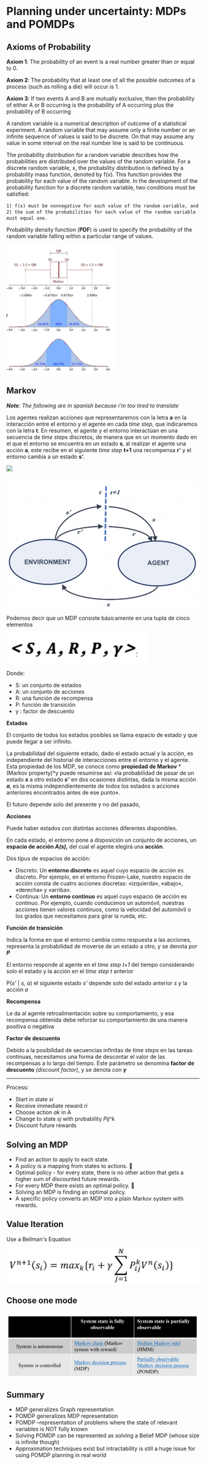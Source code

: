 # Planning under uncertainty: MDPs and POMDPs

## Axioms of Probability

**Axiom 1**: The probability of an event is a real number greater than or equal to 0. 

**Axiom 2**: The probability that at least one of all the possible outcomes of a process (such as rolling a die) will occur is 1. 

**Axiom 3**: If two events A and B are mutually exclusive, then the probability of either A or B occurring is the probability of A occurring plus the probability of B occurring

A random variable is a numerical description of outcome of a statistical experiment.  A random variable that may assume only a finite number or an infinite sequence of values is said to be discrete. On that may assume any value in some interval on the real number line is said to be continuous.

The probability distribution for a random variable describes how the probabilities are distributed over the values of the random variable. For a discrete random variable, x, the probability distribution is defined by a probability mass function, denoted by f(x). This function provides the probability for each value of the random variable. In the development of the probability function for a discrete random variable, two conditions must be satisfied: 

 	1) f(x) must be nonnegative for each value of the random variable, and 
 	2) the sum of the probabilities for each value of the random variable must equal one.

Probability density function (**PDF**) is used to specify the probability of the random variable falling within a particular range of values.

![](img/w4/pdf_1.png)



## Markov 

***Note**: The following are in spanish because i'm too tired to translate*

Los agentes realizan acciones que representaremos con la letra **a** en la interacción entre el entorno y el agente en cada *time* *step*, que indicaremos con la letra **t**. En resumen, el agente y el entorno interactúan en una secuencia de *time* *steps* discretos, de manera que en un momento dado en el que el entorno se encuentra en un estado **s**, al realizar el agente una acción **a**, este recibe en el siguiente *time step* **t+1** una recompensa **r’** y el entorno cambia a un estado **s’**.

![](img/w4/markov_º.png)

![](img/w4/markov_2.png)

Podemos decir que un MDP consiste básicamente en una tupla de cinco elementos

![](img/w4/markov_3.png)

Donde:

* S: un conjunto de estados
* A: un conjunto de acciones
* R: una función de recompensa
* P: función de transición
* y : factor de descuento

**Estados**

El conjunto de todos los estados posibles se llama espacio de estado y que puede llegar a ser infinito.

La probabilidad del siguiente estado, dado el estado actual y la acción, es independiente del historial de interacciones entre el entorno y el agente. Esta propiedad de los MDP, se conoce como **propiedad de Markov** *(Markov property)*y puede resumirse así: «la probabilidad de pasar de un estado ***s*** a otro estado ***s’*** en dos ocasiones distintas, dada la misma acción ***a***, es la misma independientemente de todos los estados o acciones anteriores encontrados antes de ese punto».

El futuro depende solo del presente y no del pasado,

**Acciones**

Puede haber estados con distintas acciones diferentes disponibles.

En cada estado, el entorno pone a disposición un conjunto de acciones, un **espacio de acción *A(s),*** del cual el agente elegirá una **acción**.

Dos tipus de espacios de acción:

* Discreto: Un **entorno discreto** es aquel cuyo espacio de acción es discreto. Por ejemplo, en el entorno Frozen-Lake, nuestro espacio de acción consta de cuatro acciones discretas: «izquierda», «abajo», «derecha» y «arriba».
* Continua: Un **entorno continuo** es aquel cuyo espacio de acción es continuo. Por ejemplo, cuando conducimos un automóvil, nuestras acciones tienen valores continuos, como la velocidad del automóvil o los grados que necesitamos para girar la rueda, etc.

**Función de transición**

Indica la forma en que el entorno cambia como respuesta a las acciones, representa la probabilidad de moverse de un estado a otro, y se denota por ***P***

El entorno responde al agente en el *time step t+1* del tiempo considerando solo el estado y la acción en el *time step t* anterior

P(*s'* | *s, a*)  el siguiente estado *s’* depende solo del estado anterior *s* y la acción *a*

**Recompensa**

Le da al agente retroalimentación sobre su comportamiento, y esa recompensa obtenida debe reforzar su comportamiento de una manera positiva o negativa

**Factor de descuento**

Debido a la posibilidad de secuencias infinitas de *time* *steps* en las tareas continuas, necesitamos una forma de descontar el valor de las recompensas a lo largo del tiempo. Este parámetro se denomina **factor de descuento** *(discount factor)*, y se denota con ***γ*** 



---

Process:

* Start in state *si*
* Receive immediate reward *ri*
* Choose action *ak* in A
* Change to state *sj* with probability *Pij*^k
* Discount future rewards

## Solving an MDP

* Find an action to apply to each state.
*  A policy is a mapping from states to actions.  
* Optimal policy - for every state, there is no other action that gets a higher sum of discounted future rewards.
* For every MDP there exists an optimal policy.  
* Solving an MDP is finding an optimal policy. 
* A specific policy converts an MDP into a plain Markov system with rewards.

## Value Iteration

Use a Bellman's Equation

![](img/w4/bellmans_equation.png)



## Choose one mode

![](img/w4/table.png)



## Summary

* MDP generalizes Graph representation
* POMDP generalizes MDP representation
* POMDP –representation of problems where the state of relevant variables is NOT fully known
* Solving POMDP can be represented as solving a Belief MDP (whose size is infinite though)
* Approximation techniques exist but intractability is still a huge issue for using POMDP planning in real world

